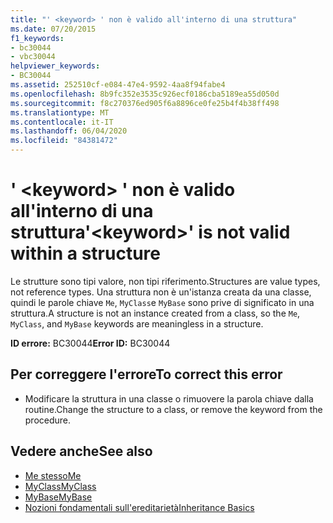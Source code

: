 ```yaml
---
title: "' <keyword> ' non è valido all'interno di una struttura"
ms.date: 07/20/2015
f1_keywords:
- bc30044
- vbc30044
helpviewer_keywords:
- BC30044
ms.assetid: 252510cf-e084-47e4-9592-4aa8f94fabe4
ms.openlocfilehash: 8b9fc352e3535c926ecf0186cba5189ea55d050d
ms.sourcegitcommit: f8c270376ed905f6a8896ce0fe25b4f4b38ff498
ms.translationtype: MT
ms.contentlocale: it-IT
ms.lasthandoff: 06/04/2020
ms.locfileid: "84381472"
---
```

# <a name="keyword-is-not-valid-within-a-structure"></a><span data-ttu-id="0d0d7-102">' \<keyword> ' non è valido all'interno di una struttura</span><span class="sxs-lookup"><span data-stu-id="0d0d7-102">'\<keyword>' is not valid within a structure</span></span>
<span data-ttu-id="0d0d7-103">Le strutture sono tipi valore, non tipi riferimento.</span><span class="sxs-lookup"><span data-stu-id="0d0d7-103">Structures are value types, not reference types.</span></span> <span data-ttu-id="0d0d7-104">Una struttura non è un'istanza creata da una classe, quindi le parole chiave `Me`, `MyClass`e `MyBase` sono prive di significato in una struttura.</span><span class="sxs-lookup"><span data-stu-id="0d0d7-104">A structure is not an instance created from a class, so the `Me`, `MyClass`, and `MyBase` keywords are meaningless in a structure.</span></span>  
  
 <span data-ttu-id="0d0d7-105">**ID errore:** BC30044</span><span class="sxs-lookup"><span data-stu-id="0d0d7-105">**Error ID:** BC30044</span></span>  
  
## <a name="to-correct-this-error"></a><span data-ttu-id="0d0d7-106">Per correggere l'errore</span><span class="sxs-lookup"><span data-stu-id="0d0d7-106">To correct this error</span></span>  
  
- <span data-ttu-id="0d0d7-107">Modificare la struttura in una classe o rimuovere la parola chiave dalla routine.</span><span class="sxs-lookup"><span data-stu-id="0d0d7-107">Change the structure to a class, or remove the keyword from the procedure.</span></span>  
  
## <a name="see-also"></a><span data-ttu-id="0d0d7-108">Vedere anche</span><span class="sxs-lookup"><span data-stu-id="0d0d7-108">See also</span></span>

- [<span data-ttu-id="0d0d7-109">Me stesso</span><span class="sxs-lookup"><span data-stu-id="0d0d7-109">Me</span></span>](../programming-guide/program-structure/me-my-mybase-and-myclass.md#me)
- [<span data-ttu-id="0d0d7-110">MyClass</span><span class="sxs-lookup"><span data-stu-id="0d0d7-110">MyClass</span></span>](../programming-guide/program-structure/me-my-mybase-and-myclass.md#myclass)
- [<span data-ttu-id="0d0d7-111">MyBase</span><span class="sxs-lookup"><span data-stu-id="0d0d7-111">MyBase</span></span>](../programming-guide/program-structure/me-my-mybase-and-myclass.md#mybase)
- [<span data-ttu-id="0d0d7-112">Nozioni fondamentali sull'ereditarietà</span><span class="sxs-lookup"><span data-stu-id="0d0d7-112">Inheritance Basics</span></span>](../programming-guide/language-features/objects-and-classes/inheritance-basics.md)
